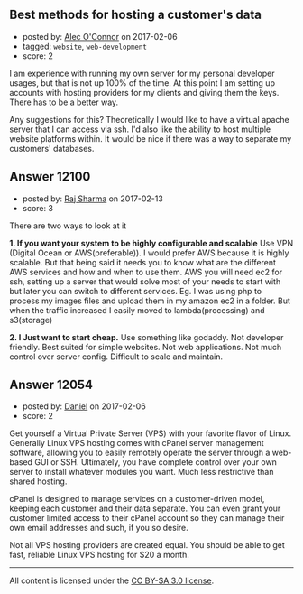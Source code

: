 ## Best methods for hosting a customer's data

- posted by: [Alec O'Connor](https://stackexchange.com/users/5170592/alec-o-connor) on 2017-02-06
- tagged: `website`, `web-development`
- score: 2

<p>I am experience with running my own server for my personal developer usages, but that is not up 100% of the time. At this point I am setting up accounts with hosting providers for my clients and giving them the keys. There has to be a better way.</p>

<p>Any suggestions for this? Theoretically I would like to have a virtual apache server that I can access via ssh. I'd also like the ability to host multiple website platforms within. It would be nice if there was a way to separate my customers' databases.</p>



## Answer 12100

- posted by: [Raj Sharma](https://stackexchange.com/users/3713933/raj-sharma) on 2017-02-13
- score: 3

<p>There are two ways to look at it</p>

<p><strong>1. If you want your system to be highly configurable and scalable</strong>
Use VPN (Digital Ocean or AWS(preferable)). I would prefer AWS because it is highly scalable. But that being said it needs you to know what are the different AWS services and how and when to use them. AWS you will need ec2 for ssh, setting up a server that would solve most of your needs to start with but later you can switch to different services. 
Eg. I was using php to process my images files and upload them in my amazon ec2 in a folder. But when the traffic increased I easily moved to lambda(processing) and s3(storage)</p>

<p><strong>2. I Just want to start cheap.</strong>
Use something like godaddy. Not developer friendly. Best suited for simple websites. Not web applications. Not much control over server config. Difficult to scale and maintain. </p>



## Answer 12054

- posted by: [Daniel](https://stackexchange.com/users/7592784/daniel) on 2017-02-06
- score: 2

<p>Get yourself a Virtual Private Server (VPS) with your favorite flavor of Linux. Generally Linux VPS hosting comes with cPanel server management software, allowing you to easily remotely operate the server through a web-based GUI or SSH.  Ultimately, you have complete control over your own server to install whatever modules you want.  Much less restrictive than shared hosting.</p>

<p>cPanel is designed to manage services on a customer-driven model, keeping each customer and their data separate.  You can even grant your customer limited access to their cPanel account so they can manage their own email addresses and such, if you so desire.</p>

<p>Not all VPS hosting providers are created equal.  You should be able to get fast, reliable Linux VPS hosting for $20 a month.</p>




---

All content is licensed under the [CC BY-SA 3.0 license](https://creativecommons.org/licenses/by-sa/3.0/).
